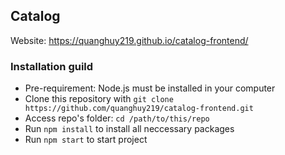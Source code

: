 ## Catalog

Website: https://quanghuy219.github.io/catalog-frontend/

### Installation guild
- Pre-requirement: Node.js must be installed in your computer
- Clone this repository with `git clone https://github.com/quanghuy219/catalog-frontend.git`
- Access repo's folder: `cd /path/to/this/repo`
- Run `npm install` to install all neccessary packages
- Run `npm start` to start project